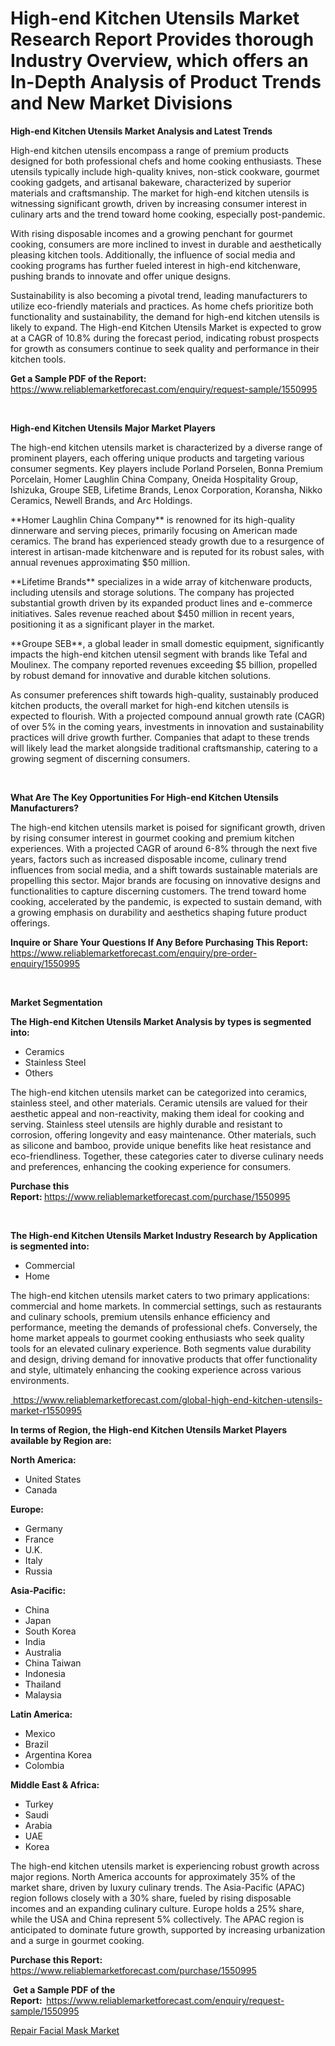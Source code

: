 <p><h1>High-end Kitchen Utensils Market Research Report Provides thorough Industry Overview, which offers an In-Depth Analysis of Product Trends and New Market Divisions</h1></p><p><strong>High-end Kitchen Utensils Market Analysis and Latest Trends</strong></p>
<p><p>High-end kitchen utensils encompass a range of premium products designed for both professional chefs and home cooking enthusiasts. These utensils typically include high-quality knives, non-stick cookware, gourmet cooking gadgets, and artisanal bakeware, characterized by superior materials and craftsmanship. The market for high-end kitchen utensils is witnessing significant growth, driven by increasing consumer interest in culinary arts and the trend toward home cooking, especially post-pandemic. </p><p>With rising disposable incomes and a growing penchant for gourmet cooking, consumers are more inclined to invest in durable and aesthetically pleasing kitchen tools. Additionally, the influence of social media and cooking programs has further fueled interest in high-end kitchenware, pushing brands to innovate and offer unique designs. </p><p>Sustainability is also becoming a pivotal trend, leading manufacturers to utilize eco-friendly materials and practices. As home chefs prioritize both functionality and sustainability, the demand for high-end kitchen utensils is likely to expand. The High-end Kitchen Utensils Market is expected to grow at a CAGR of 10.8% during the forecast period, indicating robust prospects for growth as consumers continue to seek quality and performance in their kitchen tools.</p></p>
<p><strong>Get a Sample PDF of the Report:&nbsp;</strong> <a href="https://www.reliablemarketforecast.com/enquiry/request-sample/1550995?utm_campaign=3527&utm_medium=2&utm_source=Github&utm_content=ia&utm_term=05042025&utm_id=high-end-kitchen-utensils">https://www.reliablemarketforecast.com/enquiry/request-sample/1550995</a></p>
<p>&nbsp;</p>
<p><strong>High-end Kitchen Utensils Major Market Players</strong></p>
<p><p>The high-end kitchen utensils market is characterized by a diverse range of prominent players, each offering unique products and targeting various consumer segments. Key players include Porland Porselen, Bonna Premium Porcelain, Homer Laughlin China Company, Oneida Hospitality Group, Ishizuka, Groupe SEB, Lifetime Brands, Lenox Corporation, Koransha, Nikko Ceramics, Newell Brands, and Arc Holdings.</p><p>**Homer Laughlin China Company** is renowned for its high-quality dinnerware and serving pieces, primarily focusing on American made ceramics. The brand has experienced steady growth due to a resurgence of interest in artisan-made kitchenware and is reputed for its robust sales, with annual revenues approximating $50 million.</p><p>**Lifetime Brands** specializes in a wide array of kitchenware products, including utensils and storage solutions. The company has projected substantial growth driven by its expanded product lines and e-commerce initiatives. Sales revenue reached about $450 million in recent years, positioning it as a significant player in the market.</p><p>**Groupe SEB**, a global leader in small domestic equipment, significantly impacts the high-end kitchen utensil segment with brands like Tefal and Moulinex. The company reported revenues exceeding $5 billion, propelled by robust demand for innovative and durable kitchen solutions.</p><p>As consumer preferences shift towards high-quality, sustainably produced kitchen products, the overall market for high-end kitchen utensils is expected to flourish. With a projected compound annual growth rate (CAGR) of over 5% in the coming years, investments in innovation and sustainability practices will drive growth further. Companies that adapt to these trends will likely lead the market alongside traditional craftsmanship, catering to a growing segment of discerning consumers.</p></p>
<p>&nbsp;</p>
<p><strong>What Are The Key Opportunities For High-end Kitchen Utensils Manufacturers?</strong></p>
<p><p>The high-end kitchen utensils market is poised for significant growth, driven by rising consumer interest in gourmet cooking and premium kitchen experiences. With a projected CAGR of around 6-8% through the next five years, factors such as increased disposable income, culinary trend influences from social media, and a shift towards sustainable materials are propelling this sector. Major brands are focusing on innovative designs and functionalities to capture discerning customers. The trend toward home cooking, accelerated by the pandemic, is expected to sustain demand, with a growing emphasis on durability and aesthetics shaping future product offerings.</p></p>
<p><strong>Inquire or Share Your Questions If Any Before Purchasing This Report:</strong> <a href="https://www.reliablemarketforecast.com/enquiry/pre-order-enquiry/1550995?utm_campaign=3527&utm_medium=2&utm_source=Github&utm_content=ia&utm_term=05042025&utm_id=high-end-kitchen-utensils">https://www.reliablemarketforecast.com/enquiry/pre-order-enquiry/1550995</a></p>
<p>&nbsp;</p>
<p><strong>Market Segmentation</strong></p>
<p><strong>The High-end Kitchen Utensils Market Analysis by types is segmented into:</strong></p>
<p><ul><li>Ceramics</li><li>Stainless Steel</li><li>Others</li></ul></p>
<p><p>The high-end kitchen utensils market can be categorized into ceramics, stainless steel, and other materials. Ceramic utensils are valued for their aesthetic appeal and non-reactivity, making them ideal for cooking and serving. Stainless steel utensils are highly durable and resistant to corrosion, offering longevity and easy maintenance. Other materials, such as silicone and bamboo, provide unique benefits like heat resistance and eco-friendliness. Together, these categories cater to diverse culinary needs and preferences, enhancing the cooking experience for consumers.</p></p>
<p><strong>Purchase this Report:&nbsp;</strong><a href="https://www.reliablemarketforecast.com/purchase/1550995?utm_campaign=3527&utm_medium=2&utm_source=Github&utm_content=ia&utm_term=05042025&utm_id=high-end-kitchen-utensils">https://www.reliablemarketforecast.com/purchase/1550995</a></p>
<p>&nbsp;</p>
<p><strong>The High-end Kitchen Utensils Market Industry Research by Application is segmented into:</strong></p>
<p><ul><li>Commercial</li><li>Home</li></ul></p>
<p><p>The high-end kitchen utensils market caters to two primary applications: commercial and home markets. In commercial settings, such as restaurants and culinary schools, premium utensils enhance efficiency and performance, meeting the demands of professional chefs. Conversely, the home market appeals to gourmet cooking enthusiasts who seek quality tools for an elevated culinary experience. Both segments value durability and design, driving demand for innovative products that offer functionality and style, ultimately enhancing the cooking experience across various environments.</p></p>
<p><a href="https://www.reliablemarketforecast.com/global-high-end-kitchen-utensils-market-r1550995?utm_campaign=3527&utm_medium=2&utm_source=Github&utm_content=ia&utm_term=05042025&utm_id=high-end-kitchen-utensils">&nbsp;https://www.reliablemarketforecast.com/global-high-end-kitchen-utensils-market-r1550995</a></p>
<p><strong>In terms of Region, the High-end Kitchen Utensils Market Players available by Region are:</strong></p>
<p>
    <p> <strong> North America: </strong>
        <ul>
            <li>United States</li>
            <li>Canada</li>
        </ul>
        </p> 
    <p> <strong> Europe: </strong>
        <ul>
            <li>Germany</li>
            <li>France</li>
            <li>U.K.</li>
            <li>Italy</li>
            <li>Russia</li>
        </ul>
        </p> 
    <p> <strong> Asia-Pacific: </strong>
        <ul>
            <li>China</li>
            <li>Japan</li>
            <li>South Korea</li>
            <li>India</li>
            <li>Australia</li>
            <li>China Taiwan</li>
            <li>Indonesia</li>
            <li>Thailand</li>
            <li>Malaysia</li>
        </ul>
        </p> 
    <p> <strong> Latin America: </strong>
        <ul>
            <li>Mexico</li>
            <li>Brazil</li>
            <li>Argentina Korea</li>
            <li>Colombia</li>
        </ul>
        </p> 
    <p> <strong> Middle East & Africa: </strong>
        <ul>
            <li>Turkey</li>
            <li>Saudi</li>
            <li>Arabia</li>
            <li>UAE</li>
            <li>Korea</li>
        </ul>
    </p>
    </p>
<p><p>The high-end kitchen utensils market is experiencing robust growth across major regions. North America accounts for approximately 35% of the market share, driven by luxury culinary trends. The Asia-Pacific (APAC) region follows closely with a 30% share, fueled by rising disposable incomes and an expanding culinary culture. Europe holds a 25% share, while the USA and China represent 5% collectively. The APAC region is anticipated to dominate future growth, supported by increasing urbanization and a surge in gourmet cooking.</p></p>
<p><strong>Purchase this Report: </strong><a href="https://www.reliablemarketforecast.com/purchase/1550995?utm_campaign=3527&utm_medium=2&utm_source=Github&utm_content=ia&utm_term=05042025&utm_id=high-end-kitchen-utensils">https://www.reliablemarketforecast.com/purchase/1550995</a></p>
<p>&nbsp;<strong>Get a Sample PDF of the Report:&nbsp;&nbsp;</strong><a href="https://www.reliablemarketforecast.com/enquiry/request-sample/1550995?utm_campaign=3527&utm_medium=2&utm_source=Github&utm_content=ia&utm_term=05042025&utm_id=high-end-kitchen-utensils">https://www.reliablemarketforecast.com/enquiry/request-sample/1550995</a></p>
<p><strong></strong></p>
<p><p><a href="https://github.com/hamremunazm4/Market-Research-Report-List-1/blob/main/repair-facial-mask-market.md?utm_campaign=3527&utm_medium=2&utm_source=Github&utm_content=ia&utm_term=05042025&utm_id=high-end-kitchen-utensils">Repair Facial Mask Market</a></p></p>